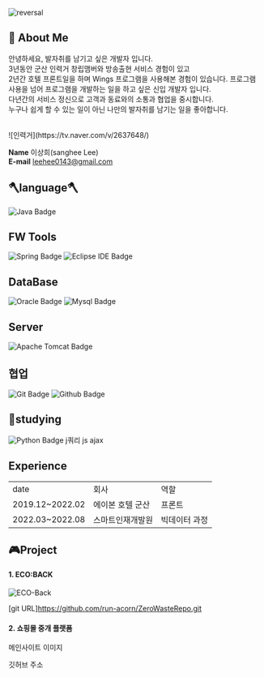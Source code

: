 ![reversal](https://capsule-render.vercel.app/api?type=wave&reversal=true&color=1A0F14&height=105&section=footer&text=%20LeeSangHee&fontColor=bc5e00&fontSize=70)

## 🙂 About Me 

안녕하세요, 발자취를 남기고 싶은 개발자 입니다.  
3년동안 군산 인력거 창립맴버와 방송출현 서비스 경험이 있고  
2년간 호텔 프론트일을 하며 Wings 프로그램을 사용해본 경험이 있습니다.
프로그램 사용을 넘어 프로그램을 개발하는 일을 하고 싶은 신입 개발자 입니다.  
다년간의 서비스 정신으로 고객과 동료와의 소통과 협업을 중시합니다.  
누구나 쉽게 할 수 있는 일이 아닌 나만의 발자취를 남기는 일을 좋아합니다.

<br>
![인력거](https://tv.naver.com/v/2637648/)

<strong>Name</strong> <span>이상희(sanghee Lee)</span><br>
<strong>E-mail</strong> <span>leehee0143@gmail.com</span>
<br>



## 🪓language🪓
![Java Badge](https://img.shields.io/badge/Java-007396?&style=flat-square&logo=Java&logoColor=white)
## FW Tools
![Spring Badge](https://img.shields.io/badge/Spring-6DB33F?&style=flat-square&logo=Spring&logoColor=white)
![Eclipse IDE Badge](https://img.shields.io/badge/Eclipse_IDE-2C2255?&style=flat-square&logo=EclipseIDE&logoColor=white)
## DataBase
![Oracle Badge](https://img.shields.io/badge/Oracle-F80000?style=flat-square&logo=Oracle&logoColor=white)
![Mysql Badge](https://img.shields.io/badge/Mysql-4479A1?style=flat-square&logo=Mysql&logoColor=white)
## Server
![Apache Tomcat Badge](https://img.shields.io/badge/Apache_Tomcat-F8DC75?style=flat-square&logo=ApacheTomcat&logoColor=black)
## 협업
![Git Badge](https://img.shields.io/badge/Git-F05032?style=flat-square&logo=Git&logoColor=white)
![Github Badge](https://img.shields.io/badge/GitHub-181717?style=flat-square&logo=GitHub&logoColor=white)


## 📖studying
![Python Badge](https://img.shields.io/badge/Python-3776AB?style=flat-square&logo=Python&logoColor=white)
j쿼리 js ajax

## Experience

<table>
    <tr>
        <td>date</td>
        <td>회사</td>
        <td>역할</td>
    </tr>
     <tr>
        <td>2019.12~2022.02</td>
        <td>에이본 호텔 군산</td>
        <td>프론트</td>
    </tr>
     <tr>
        <td>2022.03~2022.08</td>
        <td>스마트인재개발원</td>
        <td>빅데이터 과정</td>
    </tr>
</table>

## 🎮Project

#### 1. ECO:BACK
![ECO-Back](https://user-images.githubusercontent.com/89288838/183897523-4c4ef604-4b75-4eb9-83bf-e580a02a9813.png)

[git URL]https://github.com/run-acorn/ZeroWasteRepo.git


#### 2. 쇼핑몰 중개 플랫폼
메인사이트 이미지 

깃허브 주소
